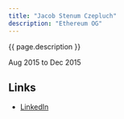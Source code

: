 ```yaml
---
title: "Jacob Stenum Czepluch"
description: "Ethereum OG"
---
```


{{ page.description }}

Aug 2015 to Dec 2015

## Links
- [LinkedIn](https://www.linkedin.com/in/jacobstenumczepluch/)
